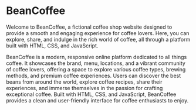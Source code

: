 # BeanCoffee
Welcome to BeanCoffee, a fictional coffee shop website designed to provide a smooth and engaging experience for coffee lovers. Here, you can explore, share, and indulge in the rich world of coffee, all through a platform built with HTML, CSS, and JavaScript.


BeanCoffee is a modern, responsive online platform dedicated to all things coffee. It showcases the brand, menu, locations, and a vibrant community of coffee lovers, offering a space to explore various coffee types, brewing methods, and premium coffee experiences. Users can discover the best beans from around the world, explore coffee recipes, share their experiences, and immerse themselves in the passion for crafting exceptional coffee. Built with HTML, CSS, and JavaScript, BeanCoffee provides a clean and user-friendly interface for coffee enthusiasts to enjoy.
